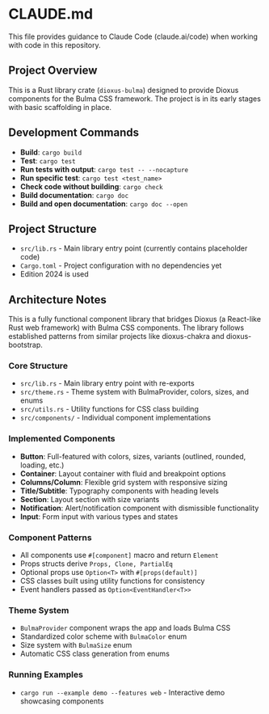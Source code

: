 # CLAUDE.md

This file provides guidance to Claude Code (claude.ai/code) when working with code in this repository.

## Project Overview

This is a Rust library crate (`dioxus-bulma`) designed to provide Dioxus components for the Bulma CSS framework. The project is in its early stages with basic scaffolding in place.

## Development Commands

- **Build**: `cargo build`
- **Test**: `cargo test`
- **Run tests with output**: `cargo test -- --nocapture`
- **Run specific test**: `cargo test <test_name>`
- **Check code without building**: `cargo check`
- **Build documentation**: `cargo doc`
- **Build and open documentation**: `cargo doc --open`

## Project Structure

- `src/lib.rs` - Main library entry point (currently contains placeholder code)
- `Cargo.toml` - Project configuration with no dependencies yet
- Edition 2024 is used

## Architecture Notes

This is a fully functional component library that bridges Dioxus (a React-like Rust web framework) with Bulma CSS components. The library follows established patterns from similar projects like dioxus-chakra and dioxus-bootstrap.

### Core Structure
- `src/lib.rs` - Main library entry point with re-exports
- `src/theme.rs` - Theme system with BulmaProvider, colors, sizes, and enums
- `src/utils.rs` - Utility functions for CSS class building
- `src/components/` - Individual component implementations

### Implemented Components
- **Button**: Full-featured with colors, sizes, variants (outlined, rounded, loading, etc.)
- **Container**: Layout container with fluid and breakpoint options
- **Columns/Column**: Flexible grid system with responsive sizing
- **Title/Subtitle**: Typography components with heading levels
- **Section**: Layout section with size variants
- **Notification**: Alert/notification component with dismissible functionality
- **Input**: Form input with various types and states

### Component Patterns
- All components use `#[component]` macro and return `Element`
- Props structs derive `Props, Clone, PartialEq`
- Optional props use `Option<T>` with `#[props(default)]`
- CSS classes built using utility functions for consistency
- Event handlers passed as `Option<EventHandler<T>>`

### Theme System
- `BulmaProvider` component wraps the app and loads Bulma CSS
- Standardized color scheme with `BulmaColor` enum
- Size system with `BulmaSize` enum
- Automatic CSS class generation from enums

### Running Examples
- `cargo run --example demo --features web` - Interactive demo showcasing components